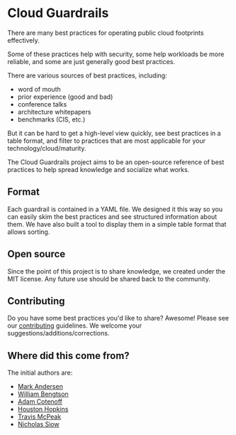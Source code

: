 # Cloud Guardrails
There are many best practices for operating public cloud footprints effectively.

Some of these practices help with security, some help workloads be more reliable, and some are just generally good best practices.

There are various sources of best practices, including:
 - word of mouth
 - prior experience (good and bad)
 - conference talks
 - architecture whitepapers
 - benchmarks (CIS, etc.)

But it can be hard to get a high-level view quickly, see best practices in a table format, and filter to practices that are most applicable for your technology/cloud/maturity.

The Cloud Guardrails project aims to be an open-source reference of best practices to help spread knowledge and socialize what works.

## Format
Each guardrail is contained in a YAML file. We designed it this way so you can easily skim the best practices and see structured information about them. We have also built a tool to display them in a simple table format that allows sorting.

## Open source
Since the point of this project is to share knowledge, we created under the MIT license. Any future use should be shared back to the community.

## Contributing
Do you have some best practices you'd like to share? Awesome! Please see our [contributing](CONTRIBUTING.md) guidelines. We welcome your suggestions/additions/corrections.

## Where did this come from?
The initial authors are:
 - [Mark Andersen](https://www.linkedin.com/in/markandersen94/)
 - [William Bengtson](https://www.linkedin.com/in/william-bengtson/)
 - [Adam Cotenoff](https://www.linkedin.com/in/adam-cotenoff/)
 - [Houston Hopkins](https://www.linkedin.com/in/houstonhopkins/)
 - [Travis McPeak](https://www.linkedin.com/in/travismcpeak/)
 - [Nicholas Siow](https://www.linkedin.com/in/nicholas-siow-960740201/)